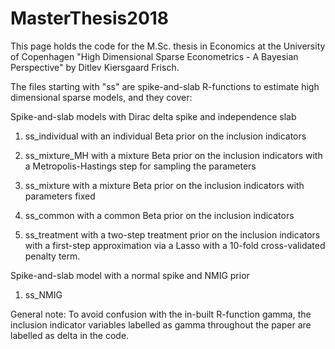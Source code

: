 # MasterThesis2018

This page holds the code for the M.Sc. thesis in Economics at the University of Copenhagen "High Dimensional Sparse 
Econometrics - A Bayesian Perspective" by Ditlev Kiersgaard Frisch.

The files starting with "ss" are spike-and-slab R-functions to estimate high dimensional sparse models, and they cover:

Spike-and-slab models with Dirac delta spike and independence slab
  1) ss_individual with an individual Beta prior on the inclusion indicators
  2) ss_mixture_MH with a mixture Beta prior on the inclusion indicators with a Metropolis-Hastings step for sampling the parameters
  3) ss_mixture with a mixture Beta prior on the inclusion indicators with parameters fixed
  4) ss_common with a common Beta prior on the inclusion indicators
  
  5) ss_treatment with a two-step treatment prior on the inclusion indicators with a first-step approximation via a Lasso          with a 10-fold cross-validated penalty term.
  
Spike-and-slab model with a normal spike and NMIG prior
  1) ss_NMIG

       
General note: To avoid confusion with the in-built R-function gamma, the inclusion indicator variables labelled as gamma throughout the paper are labelled as delta in the code.
